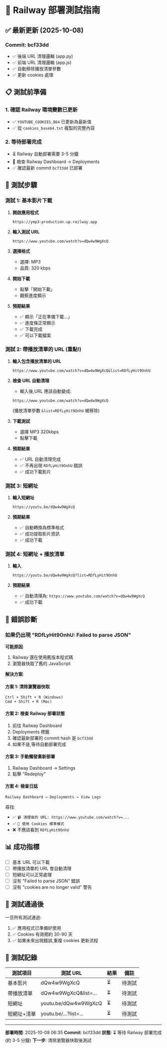 # 🎯 Railway 部署測試指南

## ✅ 最新更新 (2025-10-08)

### Commit: bcf33dd
- ✅ 後端 URL 清理邏輯 (app.py)
- ✅ 前端 URL 清理邏輯 (app.js)
- ✅ 自動移除播放清單參數
- ✅ 更新 cookies 處理

## 📋 測試前準備

### 1. 確認 Railway 環境變數已更新
- ✅ `YOUTUBE_COOKIES_B64` 已更新為最新值
- ✅ 從 `cookies_base64.txt` 複製的完整內容

### 2. 等待部署完成
- ⏳ Railway 自動部署需要 3-5 分鐘
- 📍 檢查 Railway Dashboard → Deployments
- ✅ 確認最新 commit `bcf33dd` 已部署

## 🧪 測試步驟

### 測試 1: 基本影片下載

1. **開啟應用程式**
   ```
   https://ymp3-production.up.railway.app
   ```

2. **輸入測試 URL**
   ```
   https://www.youtube.com/watch?v=dQw4w9WgXcQ
   ```

3. **選擇格式**
   - 選擇: MP3
   - 品質: 320 kbps

4. **開始下載**
   - 點擊「開始下載」
   - 觀察進度顯示

5. **預期結果**
   - ✅ 顯示「正在準備下載...」
   - ✅ 進度條正常顯示
   - ✅ 下載完成
   - ✅ 可以下載檔案

### 測試 2: 帶播放清單的 URL (重點!)

1. **輸入包含播放清單的 URL**
   ```
   https://www.youtube.com/watch?v=dQw4w9WgXcQ&list=RDfLyHit9OnhU
   ```

2. **檢查 URL 自動清理**
   - 輸入後,URL 應該自動變成:
   ```
   https://www.youtube.com/watch?v=dQw4w9WgXcQ
   ```
   (播放清單參數 `&list=RDfLyHit9OnhU` 被移除)

3. **下載測試**
   - 選擇 MP3 320kbps
   - 點擊下載

4. **預期結果**
   - ✅ URL 自動清理完成
   - ✅ 不再出現 `RDfLyHit9OnhU` 錯誤
   - ✅ 成功下載影片

### 測試 3: 短網址

1. **輸入短網址**
   ```
   https://youtu.be/dQw4w9WgXcQ
   ```

2. **預期結果**
   - ✅ 自動轉換為標準格式
   - ✅ 成功提取影片資訊
   - ✅ 成功下載

### 測試 4: 短網址 + 播放清單

1. **輸入**
   ```
   https://youtu.be/dQw4w9WgXcQ?list=RDfLyHit9OnhU
   ```

2. **預期結果**
   - ✅ 自動清理為: `https://www.youtube.com/watch?v=dQw4w9WgXcQ`
   - ✅ 成功下載

## 🐛 錯誤診斷

### 如果仍出現 "RDfLyHit9OnhU: Failed to parse JSON"

**可能原因**:
1. Railway 還在使用舊版本程式碼
2. 瀏覽器快取了舊的 JavaScript

**解決方案**:

#### 方案 1: 清除瀏覽器快取
```
Ctrl + Shift + R (Windows)
Cmd + Shift + R (Mac)
```

#### 方案 2: 檢查 Railway 部署狀態
1. 前往 Railway Dashboard
2. Deployments 標籤
3. 確認最新部署的 commit hash 是 `bcf33dd`
4. 如果不是,等待自動部署完成

#### 方案 3: 手動觸發重新部署
1. Railway Dashboard → Settings
2. 點擊 "Redeploy"

#### 方案 4: 檢查日誌
```
Railway Dashboard → Deployments → View Logs
```

尋找:
- ✅ `📹 清理後的 URL: https://www.youtube.com/watch?v=...`
- ✅ `🍪 使用 Cookies 標準模式`
- ❌ 不應該看到 `RDfLyHit9OnhU`

## 📊 成功指標

- [ ] 基本 URL 可以下載
- [ ] 帶播放清單的 URL 會自動清理
- [ ] 短網址可以正常處理
- [ ] 沒有 "Failed to parse JSON" 錯誤
- [ ] 沒有 "cookies are no longer valid" 警告

## 🎉 測試通過後

一旦所有測試通過:
1. ✅ 應用程式已準備好使用
2. ✅ Cookies 有效期約 30-90 天
3. ✅ 如果未來出現錯誤,重複 cookies 更新流程

## 📝 測試記錄

| 測試項目 | 測試 URL | 結果 | 備註 |
|---------|---------|------|------|
| 基本影片 | dQw4w9WgXcQ | ⏳ | 待測試 |
| 帶播放清單 | dQw4w9WgXcQ&list=... | ⏳ | 待測試 |
| 短網址 | youtu.be/dQw4w9WgXcQ | ⏳ | 待測試 |
| 短網址+清單 | youtu.be/...?list=... | ⏳ | 待測試 |

---

**部署時間**: 2025-10-08 06:35
**Commit**: bcf33dd
**狀態**: ⏳ 等待 Railway 部署完成 (約 3-5 分鐘)
**下一步**: 清除瀏覽器快取後測試
